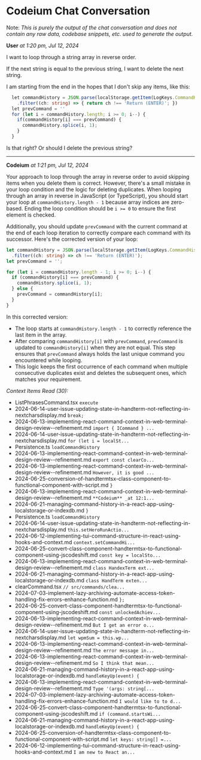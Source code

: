 # Codeium Chat Conversation

Note: _This is purely the output of the chat conversation and does not contain any raw data, codebase snippets, etc. used to generate the output._

**User** _at 1:20 pm, Jul 12, 2024_

I want to loop through a string array in reverse order.

If the next string is equal to the previous string, I want to delete the next string.

I am starting from the end in the hopes that I don't skip any items, like this:

```ts
  let commandHistory = JSON.parse(localStorage.getItem(LogKeys.CommandHistory) || '[]')
    .filter((ch: string) => { return ch !== 'Return (ENTER)'; })
  let prevCommand = ''
  for (let i = commandHistory.length; i >= 0; i--) {
    if(commandHistory[i] === prevCommand) {
      commandHistory.splice(i, 1);
    }
  }
```

Is that right? Or should I delete the previous string?

---

**Codeium** _at 1:21 pm, Jul 12, 2024_

Your approach to loop through the array in reverse order to avoid skipping items when you delete them is correct. However, there's a small mistake in your loop condition and the logic for deleting duplicates. When looping through an array in reverse in JavaScript (or TypeScript), you should start your loop at `commandHistory.length - 1` because array indices are zero-based. Ending the loop condition should be `i >= 0` to ensure the first element is checked.

Additionally, you should update `prevCommand` with the current command at the end of each loop iteration to correctly compare each command with its successor. Here's the corrected version of your loop:

```ts
let commandHistory = JSON.parse(localStorage.getItem(LogKeys.CommandHistory) || '[]')
  .filter((ch: string) => ch !== 'Return (ENTER)');
let prevCommand = '';

for (let i = commandHistory.length - 1; i >= 0; i--) {
  if (commandHistory[i] === prevCommand) {
    commandHistory.splice(i, 1);
  } else {
    prevCommand = commandHistory[i];
  }
}
```

In this corrected version:
- The loop starts at `commandHistory.length - 1` to correctly reference the last item in the array.
- After comparing `commandHistory[i]` with `prevCommand`, `prevCommand` is updated to `commandHistory[i]` when they are not equal. This step ensures that `prevCommand` always holds the last unique command you encountered while looping.
- This logic keeps the first occurrence of each command when multiple consecutive duplicates exist and deletes the subsequent ones, which matches your requirement.

_Context Items Read (30):_

- ListPhrasesCommand.tsx `execute`
- 2024-06-14-user-issue-updating-state-in-handterm-not-reflecting-in-nextcharsdisplay.md `break;`
- 2024-06-13-implementing-react-command-context-in-web-terminal-design-review--refinement.md `import { ICommand } ...`
- 2024-06-14-user-issue-updating-state-in-handterm-not-reflecting-in-nextcharsdisplay.md `for (let i = localSt...`
- Persistence.ts `loadCommandHistory`
- 2024-06-13-implementing-react-command-context-in-web-terminal-design-review--refinement.md `export const clearCo...`
- 2024-06-13-implementing-react-command-context-in-web-terminal-design-review--refinement.md `However, it is good ...`
- 2024-06-25-conversion-of-handtermtsx-class-component-to-functional-component-with-script.md `}`
- 2024-06-13-implementing-react-command-context-in-web-terminal-design-review--refinement.md `**Codeium** _at 12:1...`
- 2024-06-21-managing-command-history-in-a-react-app-using-localstorage-or-indexdb.md `}`
- Persistence.ts `loadCommandHistory`
- 2024-06-14-user-issue-updating-state-in-handterm-not-reflecting-in-nextcharsdisplay.md `this.setHeroRunActio...`
- 2024-06-12-implementing-tui-command-structure-in-react-using-hooks-and-context.md `context.setCommandHi...`
- 2024-06-25-convert-class-component-handtermtsx-to-functional-component-using-jscodeshift.md `const key = localSto...`
- 2024-06-13-implementing-react-command-context-in-web-terminal-design-review--refinement.md `class HandexTerm ext...`
- 2024-06-21-managing-command-history-in-a-react-app-using-localstorage-or-indexdb.md `class HandTerm exten...`
- clearCommand.tsx `// src/commands/clea...`
- 2024-07-03-implement-lazy-archiving-automate-access-token-handling-fix-errors-enhance-function.md `};`
- 2024-06-25-convert-class-component-handtermtsx-to-functional-component-using-jscodeshift.md `const unlockedAchiev...`
- 2024-06-13-implementing-react-command-context-in-web-terminal-design-review--refinement.md `But I get an error o...`
- 2024-06-14-user-issue-updating-state-in-handterm-not-reflecting-in-nextcharsdisplay.md `let wpmSum = this.wp...`
- 2024-06-13-implementing-react-command-context-in-web-terminal-design-review--refinement.md `The error message in...`
- 2024-06-13-implementing-react-command-context-in-web-terminal-design-review--refinement.md `So I think that mean...`
- 2024-06-21-managing-command-history-in-a-react-app-using-localstorage-or-indexdb.md `handleKeyUp(event) {`
- 2024-06-13-implementing-react-command-context-in-web-terminal-design-review--refinement.md `Type '(args: string[...`
- 2024-07-03-implement-lazy-archiving-automate-access-token-handling-fix-errors-enhance-function.md `I would like to to d...`
- 2024-06-25-convert-class-component-handtermtsx-to-functional-component-using-jscodeshift.md `if (command.startsWi...`
- 2024-06-21-managing-command-history-in-a-react-app-using-localstorage-or-indexdb.md `handleKeyUp(event) {`
- 2024-06-25-conversion-of-handtermtsx-class-component-to-functional-component-with-script.md `let keys: string[] =...`
- 2024-06-12-implementing-tui-command-structure-in-react-using-hooks-and-context.md `I am new to React an...`

